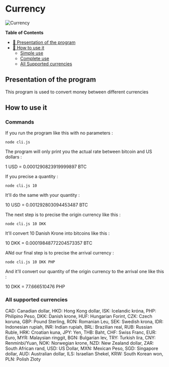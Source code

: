 # Currency 

![Currency](https://cdn1.iconfinder.com/data/icons/business-glyphs-3/128/120-512.png)

**Table of Contents**

- [🐣 Presentation of the program](#presentation-of-the-program)
- [🎯 How to use it](#how-to-use-it)
  - [Simple use](#simple-use)
  - [Complete use](#complete-use)
  - [All Supported currencies](#all-supported-currencies)



## Presentation of the program

This program is used to convert money between different currencies

## How to use it

### Commands

If you run the program like this with no parameters : 

`node cli.js`

The program will only print you the actual rate between bitcoin and US dollars : 

1 USD = 0.0001290823919999897 BTC

If you precise a quantity : 

`node cli.js 10`

It'll do the same with your quantity :

10 USD = 0.001292803094453487 BTC

The next step is to precise the origin currency like this : 

`node cli.js 10 DKK`

It'll convert 10 Danish Krone into bitcoins like this : 

10 DKK = 0.00019848772204573357 BTC

ANd our final step is to precise the arrival currency :

`node cli.js 10 DKK PHP`

And it'll convert our quantity of the origin currency to the arrival one like this : 

10 DKK = 77.666510476 PHP

### All supported currencies

  CAD: Canadian dollar, 
  HKD: Hong Kong dollar,
  ISK: Icelandic króna,
  PHP: Philipino Peso,
  DKK: Danish krone,
  HUF: Hungarian Forint,
  CZK: Czech koruna,
  GBP: Pound Sterling,
  RON: Romanian Leu,
  SEK: Swedish krona,
  IDR: Indonesian rupiah,
  INR: Indian rupiah,
  BRL: Brazilian real,
  RUB: Russian Ruble,
  HRK: Croatian kuna,
  JPY: Yen,
  THB: Baht,
  CHF: Swiss Franc,
  EUR: Euro,
  MYR: Malaysian ringgit,
  BGN: Bulgarian lev,
  TRY: Turkish lira,
  CNY: Renminbi/Yuan,
  NOK: Norwegian krone,
  NZD: New Zealand dollar,
  ZAR: South African rand,
  USD: US Dollar,
  MXN: Mexican Peso,
  SGD: Singapore dollar,
  AUD: Australian dollar,
  ILS: Israelian Shekel,
  KRW: South Korean won,
  PLN: Polish Zloty